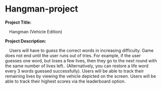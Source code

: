 # Hangman-project

**Project Title:**

&emsp;Hangman (Vehicle Edition)


**Project Description:**

&emsp;Users will have to guess the correct words in increasing difficulty. Game does not end until the user runs out of tries. For example, if the user guesses one word, but loses a few lives, then they go to the next round with the same number of lives left.. (Alternatively, you can restore a life word every 3 words guessed successfully). Users will be able to track their remaining lives by viewing the vehicle depicted on the screen. Users will be able to track their highest scores via the leaderboard option.

